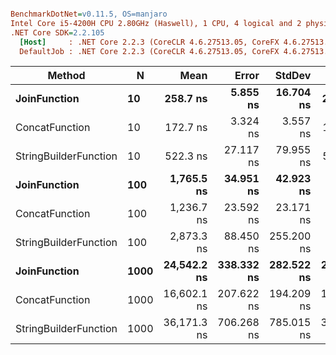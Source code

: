 ``` ini

BenchmarkDotNet=v0.11.5, OS=manjaro 
Intel Core i5-4200H CPU 2.80GHz (Haswell), 1 CPU, 4 logical and 2 physical cores
.NET Core SDK=2.2.105
  [Host]     : .NET Core 2.2.3 (CoreCLR 4.6.27513.05, CoreFX 4.6.27513.05), 64bit RyuJIT
  DefaultJob : .NET Core 2.2.3 (CoreCLR 4.6.27513.05, CoreFX 4.6.27513.05), 64bit RyuJIT


```
|                Method |    N |        Mean |      Error |     StdDev |      Median |
|---------------------- |----- |------------:|-----------:|-----------:|------------:|
|          **JoinFunction** |   **10** |    **258.7 ns** |   **5.855 ns** |  **16.704 ns** |    **254.9 ns** |
|        ConcatFunction |   10 |    172.7 ns |   3.324 ns |   3.557 ns |    171.8 ns |
| StringBuilderFunction |   10 |    522.3 ns |  27.117 ns |  79.955 ns |    501.8 ns |
|          **JoinFunction** |  **100** |  **1,765.5 ns** |  **34.951 ns** |  **42.923 ns** |  **1,758.9 ns** |
|        ConcatFunction |  100 |  1,236.7 ns |  23.592 ns |  23.171 ns |  1,237.2 ns |
| StringBuilderFunction |  100 |  2,873.3 ns |  88.450 ns | 255.200 ns |  2,784.4 ns |
|          **JoinFunction** | **1000** | **24,542.2 ns** | **338.332 ns** | **282.522 ns** | **24,549.6 ns** |
|        ConcatFunction | 1000 | 16,602.1 ns | 207.622 ns | 194.209 ns | 16,599.4 ns |
| StringBuilderFunction | 1000 | 36,171.3 ns | 706.268 ns | 785.015 ns | 36,122.6 ns |
